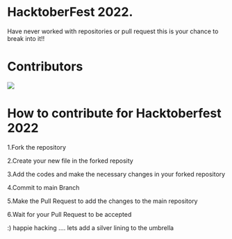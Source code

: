 # HacktoberFest 2022.
Have never worked with repositories or pull request this is your chance to break into it!!

# Contributors
<a href="https://github.com/OWNER/REPO/graphs/contributors">
  <img src="https://contrib.rocks/image?repo=OWNER/REPO" />
</a>

# How to contribute for Hacktoberfest 2022 

1.Fork the repository 

2.Create your new file in the forked reposity

3.Add the codes and make the necessary changes in your forked repository

4.Commit to main Branch

5.Make the Pull Request to add the changes to the main repository

6.Wait for your Pull Request to be accepted

:) happie hacking .... lets add a silver lining to the umbrella
